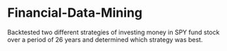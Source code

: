 # Financial-Data-Mining
Backtested two different strategies of investing money in SPY fund stock over a period of 26 years and determined which strategy was best.
